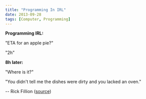 ```yaml
---
title: "Programming In IRL"
date: 2013-09-28
tags: [Computer, Programming]
---
```


**Programming IRL:**

"ETA for an apple pie?"

"2h"

**8h later:**

"Where is it?"

"You didn't tell me the dishes were dirty and you lacked an oven."

-- Rick Fillion ([source][source])

[source]: https://twitter.com/rickfillion/status/384003738463395840
